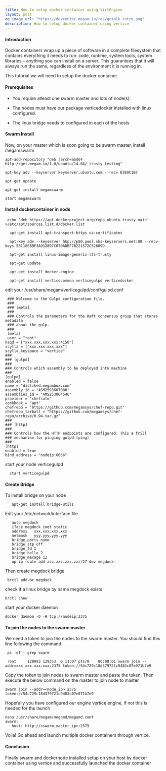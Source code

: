 ```yaml
---
title: How to setup docker container using VirtEngine
layout: post
og_image_url: "https://devcenter.megam.io/res/gotalk-intro.png"
description: How to setup docker container using vertice
---
```


#### Introduction

  Docker containers wrap up a piece of software in a complete filesystem that contains everything it needs to run: code, runtime, system tools, system libraries – anything you can install on a server. This guarantees that it will always run the same, regardless of the environment it is running in.

This tutorial we will need to setup the docker container.  

#### Prerequisites


* You require atleast one swarm master and lots of node(s).

* The nodes must have our package verticedocker installed with linux configured.

* The linux bridge needs to configured in each of the hosts

#### Swarm Install

   Now, on your master which is soon going to be swarm master, install megamswarm


    apt-add-repository "deb [arch=amd64  http://get.megam.io/1.0/ubuntu/14.04/ trusty testing"

    apt-key adv --keyserver keyserver.ubuntu.com --recv B3E0C1B7

    apt-get update

    apt-get install megamswarm

    start megamswarm


#### Install dockercontainer in node

     echo 'deb https://apt.dockerproject.org/repo ubuntu-trusty main' >/etc/apt/sources.list.d/docker.list

      apt-get install apt-transport-https ca-certificates

      apt-key adv --keyserver hkp://p80.pool.sks-keyservers.net:80 --recv-keys 58118E89F3A912897C070ADBF76221572C52609D

      apt-get install linux-image-generic-lts-trusty

      apt-get update

      apt-get install docker-engine

      apt-get install verticecommon verticegulpd verticedocker

edit your /usr/share/megam/verticegulpd/conf/gulpd.conf

     ### Welcome to the Gulpd configuration file.
     ###
     ### [meta]
     ###
     ### Controls the parameters for the Raft consensus group that stores metadata
     ### about the gulp.
     ###
     [meta]
     user = "root"
    nsqd = ["xxx.xxx.xxx.xxx:4150"]
    scylla = ["xxx.xxx.xxx.xxx"]
    scylla_keyspace = "vertice"
    ###
    ### [gulpd]
    ###
    ### Controls which assembly to be deployed into machine
    ###
    [gulpd]
    enabled = false
    name = "disliked.megambox.com"
    assembly_id = "ASM2593607080"
    assemblies_id = "AMS253064546"
    provider = "chefsolo"
  	cookbook = "apt"
  	chefrepo = "https://github.com/megamsys/chef-repo.git"
    chefrepo_tarball = "https://github.com/megamsys/chef-repo/archive/0.94.tar.gz"
    ###
    ### [http]
    ###
    ### Controls how the HTTP endpoints are configured. This a frill
    ### mechanism for pinging gulpd (ping)
    ###
    [http]
    enabled = true
    bind_address = "nodeip:6666"

  start your node verticegulpd

      start verticegulpd

#### Create Bridge  

  To install bridge on your node

       apt-get install bridge-utils

   Edit your /etc/network/interface file

       auto megdock
       iface megdock inet static
       address   xxx.xxx.xxx.xxx
       netmask   yyy.yyy.yyy.yyy
       bridge_ports none
       bridge_stp off
       bridge_fd 1
       bridge_hello 2
       bridge_maxage 12
       up ip route add zzz.zzz.zzz.zzz/27 dev megdock



  Then create megdock bridge  

     brctl add-br megdock


  check if a linux bridge by name megdock exists

    brctl show


 start your docker daemon

    docker daemon -D -H tcp://nodeip:2375
#### To join the nodes to the swarm master

 We need a token to join the nodes to the swarm master.
 You should find this line following the command

     ps -ef | grep swarm

     root     129993 129353  0 11:07 pts/0    00:00:01 swarm join --addr=xxx.xxx.xxx.xxx:2375 token://54c729c18d379721c9483c07e071b7e9

Copy the token to join nodes to swarm master and paste the token. Then execute the below command on the master to join node to master

    swarm join --addr=<node_ip>:2375 token://54c729c18d379721c9483c07e071b7e9

Hopefully you have configured our engine vertice engine, if not this is needed for the launch

    nano /usr/share/megam/megamd/megamd.conf
    swarm:
       host: http://<swarm_master_ip>:2375

 Voila! Go ahead and launch multiple docker containers through  vertice.

#### Conclusion

  Finally  swarm and dockernode installed setup on your host by docker container using vertice and successfully launched the docker container
